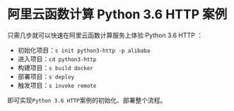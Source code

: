 # 阿里云函数计算 Python 3.6 HTTP 案例

只需几步就可以快速在阿里云函数计算服务上体验 Python 3.6 HTTP ：

- 初始化项目：`s init python3-http -p alibaba`
- 进入项目：`cd python3-http`
- 构建项目：`s build docker`
- 部署项目：`s deploy`
- 触发项目：`s invoke remote`

即可实现`Python 3.6 HTTP`案例的初始化、部署整个流程。
